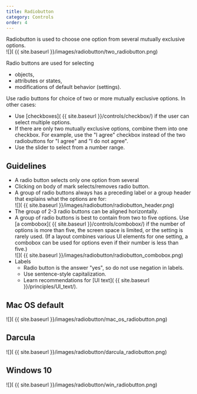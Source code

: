 ```yaml
---
title: Radiobutton
category: Controls
order: 4
---
```


Radiobutton is used to choose one option from several mutually exclusive options.
<br/>![]( {{ site.baseurl }}/images/radiobutton/two_radiobutton.png)


Radio buttons are used for selecting
* objects,
* attributes or states,
* modifications of default behavior (settings).


Use radio buttons for choice of two or more mutually exclusive options.
In other cases:
* Use [checkboxes]( {{ site.baseurl }}/controls/checkbox/) if the user can select multiple options.
* If there are only two mutually exclusive options, combine them into one checkbox. For example, use the "I agree" checkbox instead of the two radiobuttons for "I agree" and "I do not agree".
* Use the slider to select from a number range.


## Guidelines
* A radio button selects only one option from several
* Clicking on body of mark selects/removes radio button.
* A group of radio buttons always has a preceding label or a group header that explains what the options are for:
<br/>![]( {{ site.baseurl }}/images/radiobutton/radiobutton_header.png)
* The group of 2-3 radio buttons can be aligned horizontally.
* A group of radio buttons is best to contain from two to five options. Use [a combobox]( {{ site.baseurl }}/controls/combobox/) if the number of options is more than five, the screen space is limited, or the setting is rarely used. (If a layout combines various UI elements for one setting, a combobox can be used for options even if their number is less than five.)
<br/>![]( {{ site.baseurl }}/images/radiobutton/radiobutton_combobox.png)
* Labels
    * Radio button is the answer "yes", so do not use negation in labels.
    * Use sentence-style capitalization.
    * Learn recommendations for [UI text]( {{ site.baseurl }}/principles/UI_text/).


## Mac OS default
![]( {{ site.baseurl }}/images/radiobutton/mac_os_radiobutton.png)

## Darcula 
![]( {{ site.baseurl }}/images/radiobutton/darcula_radiobutton.png)

## Windows 10

![]( {{ site.baseurl }}/images/radiobutton/win_radiobutton.png)